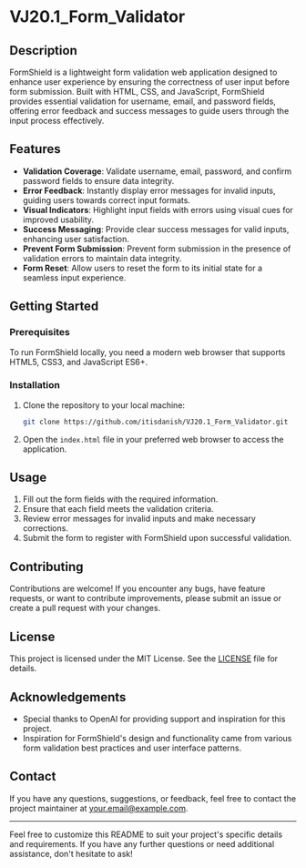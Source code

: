 # VJ20.1_Form_Validator

## Description

FormShield is a lightweight form validation web application designed to enhance user experience by ensuring the correctness of user input before form submission. Built with HTML, CSS, and JavaScript, FormShield provides essential validation for username, email, and password fields, offering error feedback and success messages to guide users through the input process effectively.

## Features

- **Validation Coverage**: Validate username, email, password, and confirm password fields to ensure data integrity.
- **Error Feedback**: Instantly display error messages for invalid inputs, guiding users towards correct input formats.
- **Visual Indicators**: Highlight input fields with errors using visual cues for improved usability.
- **Success Messaging**: Provide clear success messages for valid inputs, enhancing user satisfaction.
- **Prevent Form Submission**: Prevent form submission in the presence of validation errors to maintain data integrity.
- **Form Reset**: Allow users to reset the form to its initial state for a seamless input experience.

## Getting Started

### Prerequisites

To run FormShield locally, you need a modern web browser that supports HTML5, CSS3, and JavaScript ES6+.

### Installation

1. Clone the repository to your local machine:

    ```bash
    git clone https://github.com/itisdanish/VJ20.1_Form_Validator.git
    ```

2. Open the `index.html` file in your preferred web browser to access the application.

## Usage

1. Fill out the form fields with the required information.
2. Ensure that each field meets the validation criteria.
3. Review error messages for invalid inputs and make necessary corrections.
4. Submit the form to register with FormShield upon successful validation.

## Contributing

Contributions are welcome! If you encounter any bugs, have feature requests, or want to contribute improvements, please submit an issue or create a pull request with your changes.

## License

This project is licensed under the MIT License. See the [LICENSE](LICENSE) file for details.

## Acknowledgements

- Special thanks to OpenAI for providing support and inspiration for this project.
- Inspiration for FormShield's design and functionality came from various form validation best practices and user interface patterns.

## Contact

If you have any questions, suggestions, or feedback, feel free to contact the project maintainer at your.email@example.com.

---

Feel free to customize this README to suit your project's specific details and requirements. If you have any further questions or need additional assistance, don't hesitate to ask!
